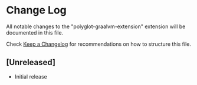# Change Log

All notable changes to the "polyglot-graalvm-extension" extension will be documented in this file.

Check [Keep a Changelog](http://keepachangelog.com/) for recommendations on how to structure this file.

## [Unreleased]

- Initial release
